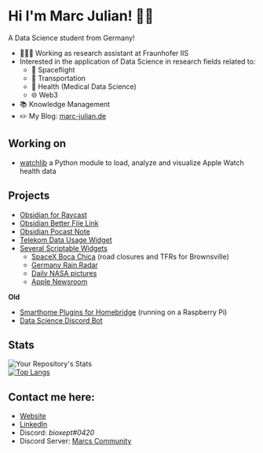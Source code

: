 # Hi I'm Marc Julian! ✌🏼
A Data Science student from Germany!

- 👨🏻‍💻 Working as research assistant at Fraunhofer IIS
- Interested in the application of Data Science in research fields related to:
  - 🚀 Spaceflight
  - 🚗 Transportation
  - 🧬 Health (Medical Data Science)
  - 🌐 Web3
- 📚 Knowledge Management
- ✏️ My Blog: <a href="https://www.marc-julian.de">marc-julian.de</a>

## Working on
- <a href="https://github.com/marcjulianschwarz/apple-health-analyser">watchlib</a> a Python module to load, analyze and visualize Apple Watch health data

## Projects
- <a href="https://github.com/marcjulianschwarz/obsidian-raycast">Obsidian for Raycast</a>
- <a href="https://github.com/marcjulianschwarz/obsidian-file-link">Obsidian Better File Link</a>
- <a href="https://github.com/marcjulianschwarz/obsidian-podcast-note">Obsidian Pocast Note</a>
- <a href="https://github.com/marcjulianschwarz/telekom-data-usage-widget">Telekom Data Usage Widget</a>
- <a href="https://github.com/marcjulianschwarz/scriptable-widgets">Several Scriptable Widgets</a>
  - <a href="https://github.com/marcjulianschwarz/scriptable-widgets/tree/main/boca-chica-spacex">SpaceX Boca Chica</a> (road closures and TFRs for Brownsville)
  - <a href="https://github.com/marcjulianschwarz/scriptable-widgets/tree/main/germany-rain-radar">Germany Rain Radar</a>
  - <a href="https://github.com/marcjulianschwarz/scriptable-widgets/tree/main/nasa-pictures">Daily NASA pictures</a>
  - <a href="https://github.com/marcjulianschwarz/scriptable-widgets/tree/main/newsroom">Apple Newsroom</a>

**Old**
- <a href="https://github.com/marcjulianschwarz/homebridge-plugins">Smarthome Plugins for Homebridge</a> (running on a Raspberry Pi)
- <a href="https://github.com/marcjulianschwarz/datascience-discord-bot">Data Science Discord Bot</a>

## Stats
![Your Repository's Stats](https://github-readme-stats.vercel.app/api?username=marcjulianschwarz&show_icons=true&hide_rank=true)
<br>
[![Top Langs](https://github-readme-stats.vercel.app/api/top-langs/?username=marcjulianschwarz)](https://github.com/marcjulianschwarz)


## Contact me here:
- <a href="https://www.marc-julian.de">Website</a>
- <a href="https://www.linkedin.com/in/marcjulian/">LinkedIn</a>
- Discord: *bioxept#0420*
- Discord Server: <a href="https://discord.gg/KVxRd8zse8">Marcs Community</a>
